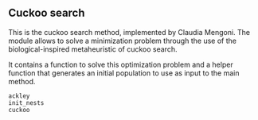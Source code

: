 ## Cuckoo search

This is the cuckoo search method, implemented by Claudia Mengoni. The module allows to solve a minimization problem through the use of the biological-inspired metaheuristic of cuckoo search.

It contains a function to solve this optimization problem and a helper function that generates an initial population to use as input to the main method.

```@docs
ackley
init_nests
cuckoo 
```